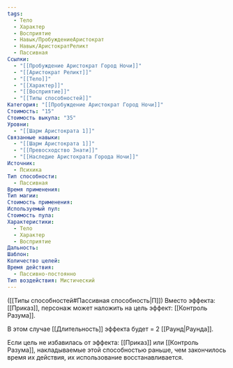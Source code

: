 ```yaml
---
tags:
  - Тело
  - Характер
  - Восприятие
  - Навык/ПробуждениеАристократ
  - Навык/АристократРеликт
  - Пассивная
Ссылки:
  - "[[Пробуждение Аристократ Город Ночи]]"
  - "[[Аристократ Реликт]]"
  - "[[Тело]]"
  - "[[Характер]]"
  - "[[Восприятие]]"
  - "[[Типы способностей]]"
Категория: "[[Пробуждение Аристократ Город Ночи]]"
Стоимость: "15"
Стоимость выкупа: "35"
Уровни:
  - "[[Шарм Аристократа 1]]"
Связанные навыки:
  - "[[Шарм Аристократа 1]]"
  - "[[Превосходство Знати]]"
  - "[[Наследие Аристократа Города Ночи]]"
Источник:
  - Психика
Тип способности:
  - Пассивная
Время применения: 
Тип магии: 
Стоимость применения: 
Используемый пул: 
Стоимость пула: 
Характеристики:
  - Тело
  - Характер
  - Восприятие
Дальность: 
Шаблон: 
Количество целей: 
Время действия:
  - Пассивно-постоянно
Тип воздействия: Мистический
---
```

([[Типы способностей#Пассивная способность|П]]) Вместо эффекта: [[Приказ]], персонаж может наложить на цель эффект: [[Контроль Разума]]. 

В этом случае [[Длительность]] эффекта будет = 2 [[Раунд|Раунда]].

Если цель не избавилась от эффекта: [[Приказ]] или [[Контроль Разума]], накладываемые этой способностью раньше, чем закончилось время их действия, их использование восстанавливается.